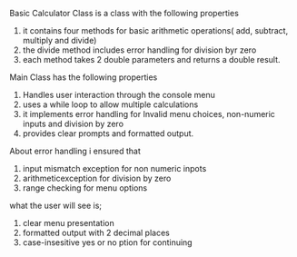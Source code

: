 Basic Calculator Class is a class with the following properties
1. it contains four methods for basic arithmetic operations( add, subtract, multiply and divide)
2. the divide method includes error handling for division byr zero
3. each method takes 2 double parameters and returns a double result.


Main Class has the following properties
1. Handles user interaction through the console menu
2. uses a while loop to allow multiple calculations
3. it implements error handling for Invalid menu choices, non-numeric inputs and division by zero
4. provides clear prompts and formatted output.


About error handling i ensured that 
1. input mismatch exception for non numeric inpots
2. arithmeticexception for division by zero
3. range checking for menu options


what the user will see is;
1. clear menu presentation
2. formatted output with 2 decimal places
3. case-insesitive yes or no ption for continuing
